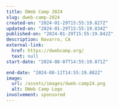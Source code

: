 ```yaml
---
title: DWeb Camp 2024
slug: dweb-camp-2024
created-on: "2024-01-29T15:55:19.827Z"
updated-on: "2024-01-29T15:55:19.834Z"
published-on: "2024-01-29T15:55:19.842Z"
description: Navarro, CA
external-link:
  href: https://dwebcamp.org/
  text: null
start-date: "2024-08-07T14:55:19.871Z"

end-date: "2024-08-11T14:55:19.882Z"
image:
  url: /assets/images/dweb-camp24.png
  alt: DWeb Camp Logo
involvement: sponsored
---
```

